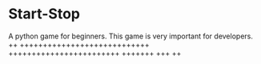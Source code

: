 # Start-Stop
A python game for beginners. This game is very important for developers.
++
++++++++++++++++++++++++++++
++++++++++++++++++++++++
+++++++
+++
++
